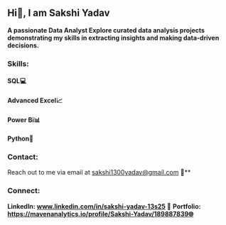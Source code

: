 ## Hi👋, I am Sakshi Yadav


**A passionate Data Analyst
Explore curated data analysis projects demonstrating my skills in extracting insights and making data-driven decisions.**

### Skills:

#### SQL💻
#### Advanced Excel📈
#### Power Bi📊
#### Python🐍

### Contact:
Reach out to me via email at sakshi1300yadav@gmail.com 📧**

### Connect:
**LinkedIn: www.linkedin.com/in/sakshi-yadav-13s25 🔗**
**Portfolio: https://mavenanalytics.io/profile/Sakshi-Yadav/189887839🌐**






